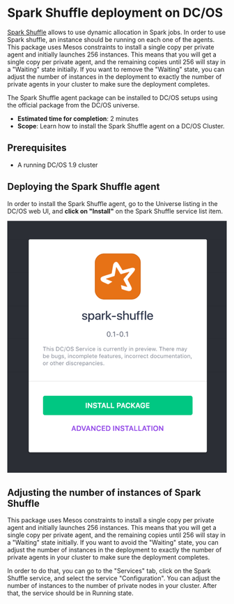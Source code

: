 # Spark Shuffle deployment on DC/OS

[Spark Shuffle](https://github.com/NBCUAS/dcos-spark-shuffle-service) allows to use dynamic allocation in Spark jobs. In order to use Spark shuffle, an instance should be running on each one of the agents. This package uses Mesos constraints to install a single copy per private agent and initially launches 256 instances. This means that you will get a single copy per private agent, and the remaining copies until 256 will stay in a "Waiting" state initially. If you want to remove the "Waiting" state, you can adjust the number of instances in the deployment to exactly the number of private agents in your cluster to make sure the deployment completes.

The Spark Shuffle agent package can be installed to DC/OS setups using the official package from the DC/OS universe.

* **Estimated time for completion**: 2 minutes
* **Scope**: Learn how to install the Spark Shuffle agent on a DC/OS Cluster.

## Prerequisites

* A running DC/OS 1.9 cluster

## Deploying the Spark Shuffle agent

In order to install the Spark Shuffle agent, go to the Universe listing in the DC/OS web UI, and **click on "Install"** on the Spark Shuffle service list item.

![Installing the Spark Shuffle service on DC/OS](img/init.png "Installing the Spark Shuffle service on DC/OS")

## Adjusting the number of instances of Spark Shuffle

This package uses Mesos constraints to install a single copy per private agent and initially launches 256 instances. This means that you will get a single copy per private agent, and the remaining copies until 256 will stay in a "Waiting" state initially. If you want to avoid the "Waiting" state, you can adjust the number of instances in the deployment to exactly the number of private agents in your cluster to make sure the deployment completes.

In order to do that, you can go to the "Services" tab, click on the Spark Shuffle service, and select the service "Configuration". You can adjust the number of instances to the number of private nodes in your cluster. After that, the service should be in Running state.
